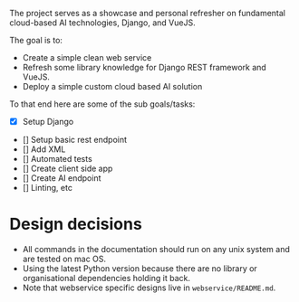 The project serves as a showcase and personal refresher on fundamental cloud-based AI technologies, Django, and VueJS.

The goal is to:

* Create a simple clean web service
* Refresh some library knowledge for Django REST framework and VueJS.
* Deploy a simple custom cloud based AI solution

To that end here are some of the sub goals/tasks:

* [x] Setup Django
* [] Setup basic rest endpoint
* [] Add XML
* [] Automated tests
* [] Create client side app
* [] Create AI endpoint
* [] Linting, etc

# Design decisions

* All commands in the documentation should run on any unix system and are tested on mac OS.
* Using the latest Python version because there are no library or organisational dependencies holding it back.
* Note that webservice specific designs live in `webservice/README.md`.
